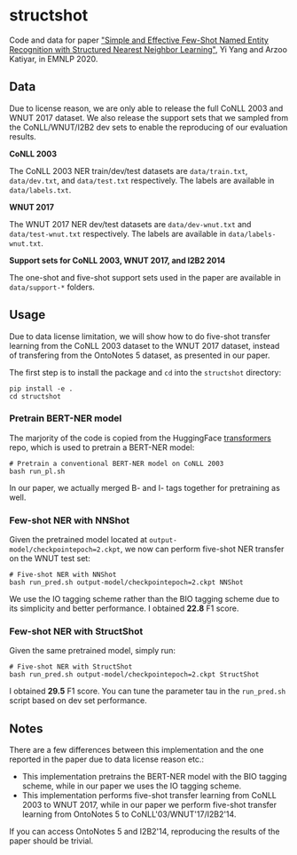 # structshot

Code and data for paper ["Simple and Effective Few-Shot Named Entity Recognition with Structured Nearest Neighbor Learning"](https://arxiv.org/abs/2010.02405), Yi Yang and Arzoo Katiyar, in EMNLP 2020.

## Data

Due to license reason, we are only able to release the full CoNLL 2003 and WNUT 2017 dataset. We also release the support sets that we sampled from the CoNLL/WNUT/I2B2 dev sets to enable the reproducing of our evaluation results.

**CoNLL 2003**

The CoNLL 2003 NER train/dev/test datasets are `data/train.txt`, `data/dev.txt`, and `data/test.txt` respectively. The labels are available in `data/labels.txt`.

**WNUT 2017**

The WNUT 2017 NER dev/test datasets are `data/dev-wnut.txt` and `data/test-wnut.txt` respectively. The labels are available in `data/labels-wnut.txt`.

**Support sets for CoNLL 2003, WNUT 2017, and I2B2 2014**

The one-shot and five-shot support sets used in the paper are available in `data/support-*` folders.

## Usage

Due to data license limitation, we will show how to do five-shot transfer learning from the CoNLL 2003 dataset to the WNUT 2017 dataset, instead of transfering from the OntoNotes 5 dataset, as presented in our paper.

The first step is to install the package and `cd` into the `structshot` directory:
```
pip install -e .
cd structshot
```

### Pretrain BERT-NER model

The marjority of the code is copied from the HuggingFace [transformers](https://github.com/huggingface/transformers/tree/master/examples/token-classification) repo, which is used to pretrain a BERT-NER model:
```
# Pretrain a conventional BERT-NER model on CoNLL 2003 
bash run_pl.sh
```
In our paper, we actually merged B- and I- tags together for pretraining as well.


### Few-shot NER with NNShot

Given the pretrained model located at `output-model/checkpointepoch=2.ckpt`, we now can perform five-shot NER transfer on the WNUT test set:
```
# Five-shot NER with NNShot
bash run_pred.sh output-model/checkpointepoch=2.ckpt NNShot
```
We use the IO tagging scheme rather than the BIO tagging scheme due to its simplicity and better performance. I obtained **22.8** F1 score. 

### Few-shot NER with StructShot
Given the same pretrained model, simply run:
```
# Five-shot NER with StructShot
bash run_pred.sh output-model/checkpointepoch=2.ckpt StructShot
```
I obtained **29.5** F1 score. You can tune the parameter tau in the `run_pred.sh` script based on dev set performance.

## Notes

There are a few differences between this implementation and the one reported in the paper due to data license reason etc.:
* This implementation pretrains the BERT-NER model with the BIO tagging scheme, while in our paper we uses the IO tagging scheme.
* This implementation performs five-shot transfer learning from CoNLL 2003 to WNUT 2017, while in our paper we perform five-shot transfer learning from OntoNotes 5 to CoNLL'03/WNUT'17/I2B2'14.

If you can access OntoNotes 5 and I2B2'14, reproducing the results of the paper should be trivial.
